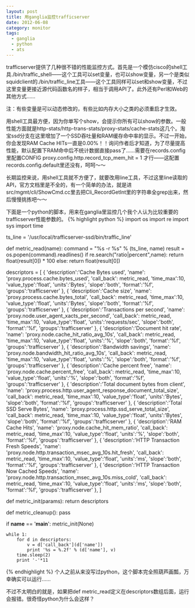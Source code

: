 ```yaml
---
layout: post
title: 用ganglia监控trafficserver
date: 2012-06-08
category: monitor
tags:
  - ganglia
  - python
  - ats
---
```


trafficserver提供了几种很不错的性能监控方式。首先是一个模仿cisco的shell工具./bin/traffic_shell——这个工具可以set变量，也可以show变量，另一个是类似squidclient的./bin/traffic_line工具——这个工具同样可以set和show变量，不过这里变量更接近源代码函数名的样子，相当于调用API了。此外还有Perl和Web的其他方式……

注：有些变量是可以动态修改的，有些比如内存大小之类的必须重启才生效。

用shell工具最方便，因为你单写个show，会提示你所有可以show的参数。一般性能方面就是http-stats/http-trans-stats/proxy-stats/cache-stats这几个。淘宝ssd分支在这里增加了一个SSD吞吐量和RAM缓存命中率的显示。不过一开始，你会发现RAM Cache HITs一直是0.00%！！询问作者后才知道，为了尽量提高性能，默认配置下RAM命中后不统计数据直接pass了……需要在records.config里配置CONFIG proxy.config.http.record_tcp_mem_hit = 1 才行——这配置records.config.default里还没有，呵呵～～

长期监控来说，用shell工具就不方便了，就要改用line工具，不过这里line读取的API，官方文档里是不全的，有一个简单的办法，就是进src/mgmt/cli/ShowCmd.cc里去把Cli_RecordGetInt里的字符串全grep出来，然后慢慢挑拣吧～～

下面是一个python的脚本，用来在ganglia里监控几个我个人认为比较重要的trafficserver性能参数的。
{% highlight python %}
import os
import re
import sys
import time

ts_line = '/usr/local/trafficserver-ssd/bin/traffic_line'

def metric_read(name):
    command = "%s -r %s" % (ts_line, name)
    result = os.popen(command).readlines()
    if re.search("ratio|percent",name):
        return float(result[0]) * 100
    else:
        return float(result[0])

descriptors = [
    {
        'description':'Cache Bytes used',
        'name': 'proxy.process.cache.bytes_used',
        'call_back': metric_read,
        'time_max':10,
        'value_type':'float',
        'units':'Bytes',
        'slope':'both',
        'format':'%f',
        'groups':'trafficserver'
    },
    {
        'description':'Cache size',
        'name': 'proxy.process.cache.bytes_total',
        'call_back': metric_read,
        'time_max':10,
        'value_type':'float',
        'units':'Bytes',
        'slope':'both',
        'format':'%f',
        'groups':'trafficserver'
    },
    {
        'description':'Transactions per second',
        'name': 'proxy.node.user_agent_xacts_per_second',
        'call_back': metric_read,
        'time_max':10,
        'value_type':'float',
        'units':'requests/sec',
        'slope':'both',
        'format':'%f',
        'groups':'trafficserver'
    },
    {
        'description':'Document hit rate',
        'name': 'proxy.node.cache_hit_ratio_avg_10s',
        'call_back': metric_read,
        'time_max':10,
        'value_type':'float',
        'units':'%',
        'slope':'both',
        'format':'%f',
        'groups':'trafficserver'
    },
    {
        'description':'Bandwidth savings',
        'name': 'proxy.node.bandwidth_hit_ratio_avg_10s',
        'call_back': metric_read,
        'time_max':10,
        'value_type':'float',
        'units':'%',
        'slope':'both',
        'format':'%f',
        'groups':'trafficserver'
    },
    {
        'description':'Cache percent free',
        'name': 'proxy.node.cache.percent_free',
        'call_back': metric_read,
        'time_max':10,
        'value_type':'float',
        'units':'%',
        'slope':'both',
        'format':'%f',
        'groups':'trafficserver'
    },
    {
        'description':'Total document bytes from client',
        'name': 'proxy.process.http.user_agent_response_document_total_size',
        'call_back': metric_read,
        'time_max':10,
        'value_type':'float',
        'units':'Bytes',
        'slope':'both',
        'format':'%f',
        'groups':'trafficserver'
    },
    {
        'description':'Total SSD Serve Bytes',
        'name': 'proxy.process.http.ssd_serve_total_size',
        'call_back': metric_read,
        'time_max':10,
        'value_type':'float',
        'units':'Bytes',
        'slope':'both',
        'format':'%f',
        'groups':'trafficserver'
    },
    {
        'description':'RAM Cache Hits',
        'name': 'proxy.node.cache_hit_mem_ratio',
        'call_back': metric_read,
        'time_max':10,
        'value_type':'float',
        'units':'%',
        'slope':'both',
        'format':'%f',
        'groups':'trafficserver'
    },
    {
        'description':'HTTP Transaction Fresh Speeds',
        'name': 'proxy.node.http.transaction_msec_avg_10s.hit_fresh',
        'call_back': metric_read,
        'time_max':10,
        'value_type':'float',
        'units':'ms',
        'slope':'both',
        'format':'%f',
        'groups':'trafficserver'
    },
    {
        'description':'HTTP Transaction Now Cached Speeds',
        'name': 'proxy.node.http.transaction_msec_avg_10s.miss_cold',
        'call_back': metric_read,
        'time_max':10,
        'value_type':'float',
        'units':'ms',
        'slope':'both',
        'format':'%f',
        'groups':'trafficserver'
    },
]

def metric_init(params):
    return descriptors

def metric_cleanup():
    pass

if __name__ == '__main__':
    metric_init(None)

    while 1:
        for d in descriptors:
            v = d['call_back'](d['name'])
            print '%s = %.2f' % (d['name'], v)
        time.sleep(2)
        print '-'*11

{% endhighlight %}
个人之前从来没写过python，这个脚本完全照葫芦画瓢，万幸确实可以运行……

不过不太明白的就是，如果把def metric_read定义在descriptors数组后面，运行会报错。很奇怪python为什么会这样？

